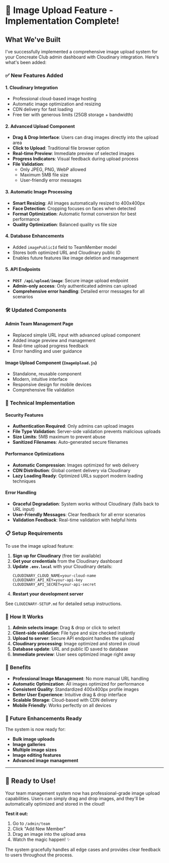 # 🎉 Image Upload Feature - Implementation Complete!

## What We've Built

I've successfully implemented a comprehensive image upload system for your Concreate Club admin dashboard with Cloudinary integration. Here's what's been added:

### ✅ **New Features Added**

#### 1. **Cloudinary Integration**

- Professional cloud-based image hosting
- Automatic image optimization and resizing
- CDN delivery for fast loading
- Free tier with generous limits (25GB storage + bandwidth)

#### 2. **Advanced Upload Component**

- **Drag & Drop Interface**: Users can drag images directly into the upload area
- **Click to Upload**: Traditional file browser option
- **Real-time Preview**: Immediate preview of selected images
- **Progress Indicators**: Visual feedback during upload process
- **File Validation**:
  - Only JPEG, PNG, WebP allowed
  - Maximum 5MB file size
  - User-friendly error messages

#### 3. **Automatic Image Processing**

- **Smart Resizing**: All images automatically resized to 400x400px
- **Face Detection**: Cropping focuses on faces when detected
- **Format Optimization**: Automatic format conversion for best performance
- **Quality Optimization**: Balanced quality vs file size

#### 4. **Database Enhancements**

- Added `imagePublicId` field to TeamMember model
- Stores both optimized URL and Cloudinary public ID
- Enables future features like image deletion and management

#### 5. **API Endpoints**

- **`POST /api/upload/image`**: Secure image upload endpoint
- **Admin-only access**: Only authenticated admins can upload
- **Comprehensive error handling**: Detailed error messages for all scenarios

### 🛠 **Updated Components**

#### Admin Team Management Page

- Replaced simple URL input with advanced upload component
- Added image preview and management
- Real-time upload progress feedback
- Error handling and user guidance

#### Image Upload Component (`ImageUpload.js`)

- Standalone, reusable component
- Modern, intuitive interface
- Responsive design for mobile devices
- Comprehensive file validation

### 🔧 **Technical Implementation**

#### Security Features

- **Authentication Required**: Only admins can upload images
- **File Type Validation**: Server-side validation prevents malicious uploads
- **Size Limits**: 5MB maximum to prevent abuse
- **Sanitized Filenames**: Auto-generated secure filenames

#### Performance Optimizations

- **Automatic Compression**: Images optimized for web delivery
- **CDN Distribution**: Global content delivery via Cloudinary
- **Lazy Loading Ready**: Optimized URLs support modern loading techniques

#### Error Handling

- **Graceful Degradation**: System works without Cloudinary (falls back to URL input)
- **User-Friendly Messages**: Clear feedback for all error scenarios
- **Validation Feedback**: Real-time validation with helpful hints

### 📋 **Setup Requirements**

To use the image upload feature:

1. **Sign up for Cloudinary** (free tier available)
2. **Get your credentials** from the Cloudinary dashboard
3. **Update `.env.local`** with your Cloudinary details:
   ```env
   CLOUDINARY_CLOUD_NAME=your-cloud-name
   CLOUDINARY_API_KEY=your-api-key
   CLOUDINARY_API_SECRET=your-api-secret
   ```
4. **Restart your development server**

See `CLOUDINARY-SETUP.md` for detailed setup instructions.

### 🎯 **How It Works**

1. **Admin selects image**: Drag & drop or click to select
2. **Client-side validation**: File type and size checked instantly
3. **Upload to server**: Secure API endpoint handles the upload
4. **Cloudinary processing**: Image optimized and stored in cloud
5. **Database update**: URL and public ID saved to database
6. **Immediate preview**: User sees optimized image right away

### 🚀 **Benefits**

- **Professional Image Management**: No more manual URL handling
- **Automatic Optimization**: All images optimized for performance
- **Consistent Quality**: Standardized 400x400px profile images
- **Better User Experience**: Intuitive drag & drop interface
- **Scalable Storage**: Cloud-based with CDN delivery
- **Mobile Friendly**: Works perfectly on all devices

### 🔮 **Future Enhancements Ready**

The system is now ready for:

- **Bulk image uploads**
- **Image galleries**
- **Multiple image sizes**
- **Image editing features**
- **Advanced image management**

---

## 🎊 **Ready to Use!**

Your team management system now has professional-grade image upload capabilities. Users can simply drag and drop images, and they'll be automatically optimized and stored in the cloud!

**Test it out:**

1. Go to `/admin/team`
2. Click "Add New Member"
3. Drag an image into the upload area
4. Watch the magic happen! ✨

The system gracefully handles all edge cases and provides clear feedback to users throughout the process.
